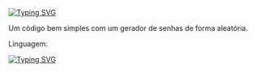 [![Typing SVG](https://readme-typing-svg.demolab.com?font=Fira+Code&pause=1000&random=false&width=435&lines=Gerador+de+senhas+aleat%C3%B3rias)](https://git.io/typing-svg)

Um código bem simples com um gerador de senhas de forma aleatória.

Linguagem:

[![Typing SVG](https://readme-typing-svg.demolab.com?font=Fira+Code&pause=1000&random=false&width=435&lines=Python)](https://git.io/typing-svg)
